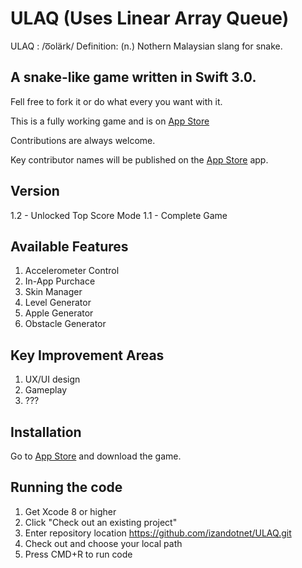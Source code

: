 # ULAQ (Uses Linear Array Queue) 
ULAQ : /o͞olärk/
Definition: (n.) Nothern Malaysian slang for snake.

## A snake-like game written in Swift 3.0.

Fell free to fork it or do what every you want with it.

This is a fully working game and is on [App Store](https://itunes.apple.com/us/app/ulaq/id1234079331?mt=8)

Contributions are always welcome. 

Key contributor names will be published on the [App Store](https://itunes.apple.com/us/app/ulaq/id1234079331?mt=8) app.

## Version
1.2 - Unlocked Top Score Mode
1.1 - Complete Game

## Available Features

1. Accelerometer Control
2. In-App Purchace
3. Skin Manager
4. Level Generator
5. Apple Generator
6. Obstacle Generator

## Key Improvement Areas

1. UX/UI design
2. Gameplay
3. ???

## Installation

Go to [App Store](https://itunes.apple.com/us/app/ulaq/id1234079331?mt=8) and download the game.

## Running the code

1. Get Xcode 8 or higher
2. Click "Check out an existing project"
3. Enter repository location https://github.com/izandotnet/ULAQ.git
4. Check out and choose your local path
5. Press CMD+R to run code


